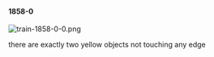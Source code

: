 #### 1858-0
![train-1858-0-0.png](https://github.com/lil-lab/nlvr/raw/master/nlvr/train/images/23/train-1858-0-0.png "train-1858-0-0.png")

there are exactly two yellow objects not touching any edge